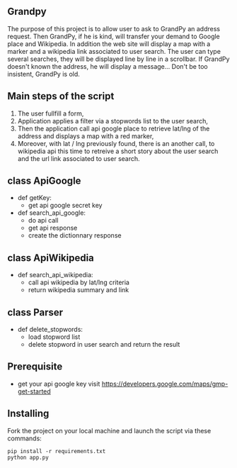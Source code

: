 Grandpy
-------

The purpose of this project is to allow user to ask to GrandPy an address request. Then GrandPy, if he is kind,
will transfer your demand to Google place and Wikipedia. In addition the web site will display a map with a marker
and a wikipedia link associated to user search.
The user can type several searches, they will be displayed line by line in a scrollbar.
If GrandPy doesn't known the address, he will display a message...
Don't be too insistent, GrandPy is old.

## Main steps of the script
1. The user fullfill a form,
2. Application applies a filter via a stopwords list to the user search, 
3. Then the application call api google place to retrieve lat/lng of the address and displays a map with a red marker,
4. Moreover, with lat / lng previously found, there is an another call, to wikipedia api this time to retreive a short story about the user search
and the url link associated to user search.

## class ApiGoogle
* def getKey:
	* get api google secret key
* def search_api_google:
	* do api call
  * get api response
  * create the dictionnary response
	
## class ApiWikipedia
* def search_api_wikipedia:
	* call api wikipedia by lat/lng criteria
  * return wikipedia summary and link

## class Parser
* def delete_stopwords:
	* load stopword list
  * delete stopword in user search and return the result

## Prerequisite
* get your api google key visit https://developers.google.com/maps/gmp-get-started

## Installing

Fork the project on your local machine and launch the script via these commands:

    pip install -r requirements.txt
    python app.py
